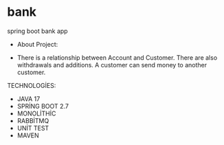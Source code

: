 # bank
spring boot bank app

- About Project:

- There is a relationship between Account and Customer.
There are also withdrawals and additions.
A customer can send money to another customer.

TECHNOLOGİES:
- JAVA 17
- SPRİNG BOOT 2.7
- MONOLİTHİC
- RABBİTMQ
- UNİT TEST
- MAVEN

